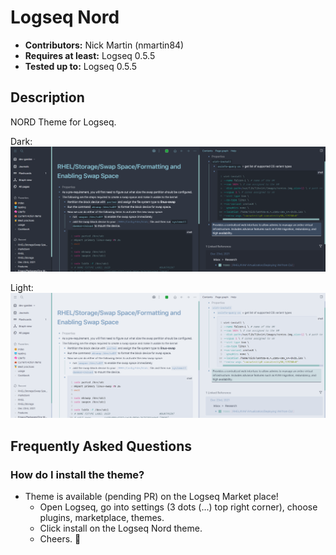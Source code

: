 # Logseq Nord

- **Contributors:** Nick Martin (nmartin84)
- **Requires at least:** Logseq 0.5.5
- **Tested up to:** Logseq 0.5.5

## Description

NORD Theme for Logseq. 

Dark:
![dark](dark-nord.png)

Light:
![light](light-nord.png)

## Frequently Asked Questions

### How do I install the theme?
- Theme is available (pending PR) on the Logseq Market place!
  - Open Logseq, go into settings (3 dots (...) top right corner), choose plugins, marketplace, themes.
  - Click install on the Logseq Nord theme.
  - Cheers. 🍻
